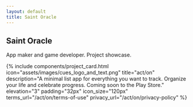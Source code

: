 ```yaml
---
layout: default
title: Saint Oracle
---
```


<div class="projects-page">
  <aside class="projects-sidebar">
    <h1 class="md-typescale-display-small">Saint Oracle</h1>
    <p class="md-typescale-body-medium">
      App maker and game developer. Project showcase.
    </p>
  </aside>

  <main class="projects-list">
    {% include components/project_card.html
       icon="assets/images/cues_logo_and_text.png"
       title="act/on"
       description="A minimal list app for everything you want to track. Organize your life and celebrate progress. Coming soon to the Play Store."
       elevation="3"
       padding="32px"
       icon_size="120px"
       terms_url="/act/on/terms-of-use"
       privacy_url="/act/on/privacy-policy"
    %}
  </main>
</div>
